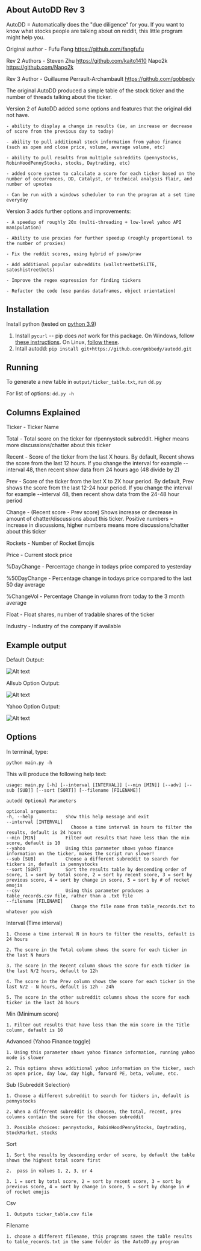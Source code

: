 ## About AutoDD Rev 3

AutoDD = Automatically does the "due diligence" for you. 
If you want to know what stocks people are talking about on reddit, this little program might help you. 

Original author - Fufu Fang https://github.com/fangfufu

Rev 2 Authors - Steven Zhu https://github.com/kaito1410 Napo2k https://github.com/Napo2k

Rev 3 Author - Guillaume Perrault-Archambault https://github.com/gobbedy

The original AutoDD produced a simple table of the stock ticker and the number of threads talking about the ticker.

Version 2 of AutoDD added some options and features that the original did not have.

	- ability to display a change in results (ie, an increase or decrease of score from the previous day to today)
	
	- ability to pull additional stock information from yahoo finance (such as open and close price, volume, average volume, etc)
	
	- ability to pull results from multiple subreddits (pennystocks, RobinHoodPennyStocks, stocks, Daytrading, etc)
	
	- added score system to calculate a score for each ticker based on the number of occurrences, DD, Catalyst, or technical analysis flair, and number of upvotes
	
	- Can be run with a windows scheduler to run the program at a set time everyday

Version 3 adds further options and improvements:

	- A speedup of roughly 20x (multi-threading + low-level yahoo API manipulation)

	- Ability to use proxies for further speedup (roughly proportional to the number of proxies)

    - Fix the reddit scores, using hybrid of psaw/praw

    - Add additional popular subreddits (wallstreetbetELITE, satoshistreetbets)

    - Improve the regex expression for finding tickers

    - Refactor the code (use pandas dataframes, object orientation)

## Installation 

Install python (tested on [python 3.9](https://www.python.org/downloads/release/python-392/))

1. Install ```pycurl``` -- pip does *not* work for this package. On Windows, follow [these instructions](https://stackoverflow.com/a/53598619/8112889). On Linux, [follow these](https://stackoverflow.com/a/58959751/8112889).
2. Intall autodd: ```pip install git+https://github.com/gobbedy/autodd.git```

## Running
	
To generate a new table in ```output/ticker_table.txt```, run ```dd.py```

For list of options: ```dd.py -h```

## Columns Explained

Ticker - Ticker Name

Total - Total score on the ticker for r/pennystock subreddit. Higher means more discussions/chatter about this ticker

Recent - Score of the ticker from the last X hours. By default, Recent shows the score from the last 12 hours. If you change the interval for example --interval 48, then recent show data from 24 hours ago (48 divide by 2)

Prev - Score of the ticker from the last X to 2X hour period. By default, Prev shows the score from the last 12-24 hour period. If you change the interval for example --interval 48, then recent show data from the 24-48 hour period

Change - (Recent score - Prev score) Shows increase or decrease in amount of chatter/discussions about this ticker. Positive numbers = increase in discussions, higher numbers means more discussions/chatter about this ticker

Rockets - Number of Rocket Emojis

Price - Current stock price

%DayChange - Percentage change in todays price compared to yesterday

%50DayChange - Percentage change in todays price compared to the last 50 day average

%ChangeVol - Percentage Change in volumn from today to the 3 month average

Float - Float shares, number of tradable shares of the ticker

Industry - Industry of the company if available

## Example output

Default Output:

![Alt text](img/default_table.JPG?raw=true "Title")

Allsub Option Output:

![Alt text](img/allsub_option.JPG?raw=true "Title")

Yahoo Option Output:

![Alt text](img/yahoo_option.JPG?raw=true "Title")

## Options

In terminal, type:

	python main.py -h
	
This will produce the following help text:

	usage: main.py [-h] [--interval [INTERVAL]] [--min [MIN]] [--adv] [--sub [SUB]] [--sort [SORT]] [--filename [FILENAME]]

	autodd Optional Parameters

	optional arguments:
	-h, --help            show this help message and exit
	--interval [INTERVAL]
							Choose a time interval in hours to filter the results, default is 24 hours
	--min [MIN]           Filter out results that have less than the min score, default is 10
	--yahoo               Using this parameter shows yahoo finance information on the ticker, makes the script run slower!
	--sub [SUB]           Choose a different subreddit to search for tickers in, default is pennystocks
	--sort [SORT]         Sort the results table by descending order of score, 1 = sort by total score, 2 = sort by recent score, 3 = sort by previous score, 4 = sort by change in score, 5 = sort by # of rocket emojis
	--csv                 Using this parameter produces a table_records.csv file, rather than a .txt file
	--filename [FILENAME]
							Change the file name from table_records.txt to whatever you wish
			
			
			
Interval (Time interval)

	1. Choose a time interval N in hours to filter the results, default is 24 hours
	
	2. The score in the Total column shows the score for each ticker in the last N hours
	
	3. The score in the Recent column shows the score for each ticker in the last N/2 hours, default to 12h
	
	4. The score in the Prev column shows the score for each ticker in the last N/2 - N hours, default is 12h - 24h
	
	5. The score in the other subreddit columns shows the score for each ticker in the last 24 hours
	
	
Min (Minimum score)

	1. Filter out results that have less than the min score in the Title column, default is 10
	
	
Advanced (Yahoo Finance toggle)

	1. Using this parameter shows yahoo finance information, running yahoo mode is slower
	
	2. This options shows additional yahoo information on the ticker, such as open price, day low, day high, forward PE, beta, volume, etc.
	
	
Sub (Subreddit Selection)

	1. Choose a different subreddit to search for tickers in, default is pennystocks
	
	2. When a different subreddit is choosen, the total, recent, prev columns contain the score for the choosen subreddit
	
	3. Possible choices: pennystocks, RobinHoodPennyStocks, Daytrading, StockMarket, stocks


Sort

	1. Sort the results by descending order of score, by default the table shows the highest total score first
	
	2.  pass in values 1, 2, 3, or 4
	
	3. 1 = sort by total score, 2 = sort by recent score, 3 = sort by previous score, 4 = sort by change in score, 5 = sort by change in # of rocket emojis

Csv 

	1. Outputs ticker_table.csv file

Filename

	1. choose a different filename, this programs saves the table results to table_records.txt in the same folder as the AutoDD.py program

